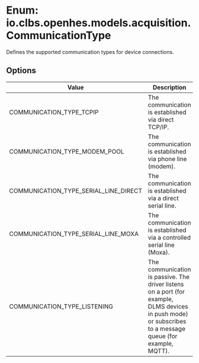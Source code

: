 # Enum: io.clbs.openhes.models.acquisition.CommunicationType

Defines the supported communication types for device connections.

## Options

| Value | Description |
| --- | --- |
| COMMUNICATION_TYPE_TCPIP | The communication is established via direct TCP/IP. |
| COMMUNICATION_TYPE_MODEM_POOL | The communication is established via phone line (modem). |
| COMMUNICATION_TYPE_SERIAL_LINE_DIRECT | The communication is established via a direct serial line. |
| COMMUNICATION_TYPE_SERIAL_LINE_MOXA | The communication is established via a controlled  serial line (Moxa). |
| COMMUNICATION_TYPE_LISTENING | The communication is passive. The driver listens on a port (for example, DLMS devices in push mode) or subscribes to a message queue (for example, MQTT). |

